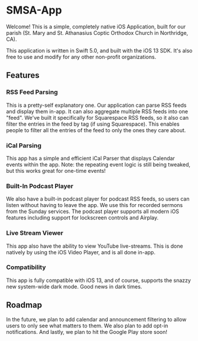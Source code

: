 # SMSA-App

Welcome! 
This is a simple, completely native iOS Application, built for our parish (St. Mary and St. Athanasius Coptic Orthodox Church in Northridge, CA).

This application is written in Swift 5.0, and built with the iOS 13 SDK. It's also free to use and modify for any other non-profit organizations.

## Features
### RSS Feed Parsing
This is a pretty-self explanatory one. Our application can parse RSS feeds and display them in-app. It can also aggregate multiple RSS feeds into one "feed". We've built it specifically for Squarespace RSS feeds, so it also can filter the entries in the feed by tag (if using Squarespace). This enables people to filter all the entries of the feed to only the ones they care about. 

### iCal Parsing
This app has a simple and efficient iCal Parser that displays Calendar events within the app. Note: the repeating event logic is still being tweaked, but this works great for one-time events!

### Built-In Podcast Player
We also have a built-in podcast player for podcast RSS feeds, so users can listen without having to leave the app. We use this for recorded sermons from the Sunday services. The podcast player supports all modern iOS features including support for lockscreen controls and Airplay.

### Live Stream Viewer
This app also have the ability to view YouTube live-streams. This is done natively by using the iOS Video Player, and is all done in-app.

### Compatibility
This app is fully compatible with iOS 13, and of course, supports the snazzy new system-wide dark mode. Good news in dark times.

## Roadmap
In the future, we plan to add calendar and announcement filtering to allow users to only see what matters to them. We also plan to add opt-in notifications. And lastly, we plan to hit the Google Play store soon!
